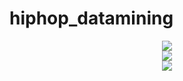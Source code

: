 # hiphop_datamining

<div align="center">
  <img src="https://i.loli.net/2018/05/11/5af565154bbb0.png" />
</div>


<div align="center">
  <img src="https://i.loli.net/2018/05/11/5af5651642dee.png" />
</div>


<div align="center">
  <img src="https://i.loli.net/2018/05/11/5af565166ee59.png" />
</div>
